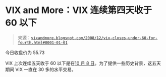 <!--yml

category: 未分类

date: 2024-05-18 18:11:34

-->

# VIX and More：VIX 连续第四天收于 60 以下

> 来源：[`vixandmore.blogspot.com/2008/12/vix-closes-under-60-for-fourth.html#0001-01-01`](http://vixandmore.blogspot.com/2008/12/vix-closes-under-60-for-fourth.html#0001-01-01)

今日收盘价为 55.73

VIX 上次连续五天收于 60 以下是在[10 月 8 日](http://vixandmore.blogspot.com/2008/10/yet-another-vix-record-5836.html)。为了提供一些历史背景，这五天期间 VIX 一直在 30 多的水平交易。

